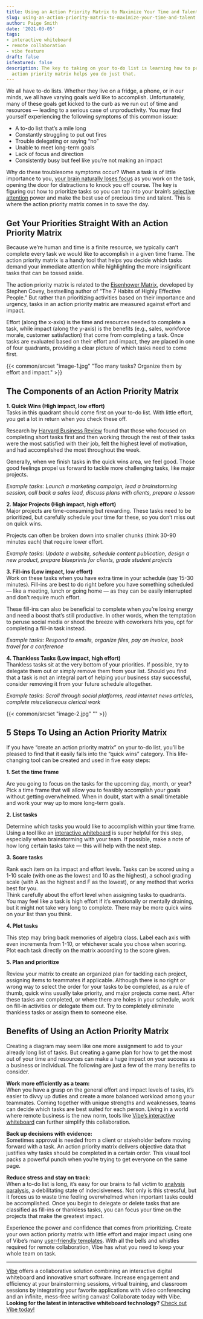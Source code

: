 ```yaml
---
title: Using an Action Priority Matrix to Maximize Your Time and Talent
slug: using-an-action-priority-matrix-to-maximize-your-time-and-talent
author: Paige Smith
date: '2021-03-05'
tags:
- interactive whiteboard
- remote collaboration
- vibe feature
draft: false
isfeatured: false
description: The key to taking on your to-do list is learning how to prioritize tasks to make the best use of your time. The
  action priority matrix helps you do just that.
---
```


We all have to-do lists. Whether they live on a fridge, a phone, or in our minds, we all have varying goals we’d like to accomplish. Unfortunately, many of these goals get kicked to the curb as we run out of time and resources — leading to a serious case of unproductivity. You may find yourself experiencing the following symptoms of this common issue:


- A to-do list that’s a mile long
- Constantly struggling to put out fires
- Trouble delegating or saying “no”
- Unable to meet long-term goals
- Lack of focus and direction
- Consistently busy but feel like you’re not making an impact

Why do these troublesome symptoms occur? When a task is of little importance to you, [your brain naturally loses focus](https://www.inc.com/geoffrey-james/what-goal-setting-does-to-your-brain-why-its-spectacularly-effective.html) as you work on the task, opening the door for distractions to knock you off course. The key is figuring out how to prioritize tasks so you can tap into your brain’s [selective attention](https://www.verywellmind.com/what-is-selective-attention-2795022#:~:text=Selective%20attention%20is%20the%20process,and%20focus%20on%20what%20matters.) power and make the best use of precious time and talent. This is where the action priority matrix comes in to save the day.

## Get Your Priorities Straight With an Action Priority Matrix

Because we’re human and time is a finite resource, we typically can’t complete every task we would like to accomplish in a given time frame. The action priority matrix is a handy tool that helps you decide which tasks demand your immediate attention while highlighting the more insignificant tasks that can be tossed aside.

The action priority matrix is related to the [Eisenhower Matrix](https://www.businessinsider.com/how-to-use-stephen-coveys-time-management-matrix-2015-12), developed by Stephen Covey, bestselling author of “The 7 Habits of Highly Effective People.” But rather than prioritizing activities based on their importance and urgency, tasks in an action priority matrix are measured against effort and impact.

Effort (along the x-axis) is the time and resources needed to complete a task, while impact (along the y-axis) is the benefits (e.g., sales, workforce morale, customer satisfaction) that come from completing a task. Once tasks are evaluated based on their effort and impact, they are placed in one of four quadrants, providing a clear picture of which tasks need to come first.

{{< common/srcset "image-1.jpg" "Too many tasks? Organize them by effort and impact." >}}

## The Components of an Action Priority Matrix

**1. Quick Wins (High impact, low effort)**  
Tasks in this quadrant should come first on your to-do list. With little effort, you get a lot in return when you check these off.

Research by [Harvard Business Review](https://hbr.org/2016/03/your-desire-to-get-things-done-can-undermine-your-effectiveness) found that those who focused on completing short tasks first and then working through the rest of their tasks were the most satisfied with their job, felt the highest level of motivation, and had accomplished the most throughout the week.

Generally, when we finish tasks in the quick wins area, we feel good. Those good feelings propel us forward to tackle more challenging tasks, like major projects.

*Example tasks: Launch a marketing campaign, lead a brainstorming session, call back a sales lead, discuss plans with clients, prepare a lesson*

**2. Major Projects (High impact, high effort)**  
Major projects are time-consuming but rewarding. These tasks need to be prioritized, but carefully schedule your time for these, so you don’t miss out on quick wins.

Projects can often be broken down into smaller chunks (think 30-90 minutes each) that require lower effort.

*Example tasks: Update a website, schedule content publication, design a new product, prepare blueprints for clients, grade student projects*

**3. Fill-ins (Low impact, low effort)**  
Work on these tasks when you have extra time in your schedule (say 15-30 minutes). Fill-ins are best to do right before you have something scheduled — like a meeting, lunch or going home — as they can be easily interrupted and don’t require much effort.

These fill-ins can also be beneficial to complete when you’re losing energy and need a boost that’s still productive. In other words, when the temptation to peruse social media or shoot the breeze with coworkers hits you, opt for completing a fill-in task instead.

*Example tasks: Respond to emails, organize files, pay an invoice, book travel for a conference*

**4. Thankless Tasks (Low impact, high effort)**  
Thankless tasks sit at the very bottom of your priorities. If possible, try to delegate them out or simply remove them from your list. Should you find that a task is not an integral part of helping your business stay successful, consider removing it from your future schedule altogether.

*Example tasks: Scroll through social platforms, read internet news articles, complete miscellaneous clerical work*

{{< common/srcset "image-2.jpg" "" >}}

## 5 Steps To Using an Action Priority Matrix

If you have “create an action priority matrix” on your to-do list, you’ll be pleased to find that it easily falls into the “quick wins” category. This life-changing tool can be created and used in five easy steps:

**1. Set the time frame**

Are you going to focus on the tasks for the upcoming day, month, or year? Pick a time frame that will allow you to feasibly accomplish your goals without getting overwhelmed. When in doubt, start with a small timetable and work your way up to more long-term goals.

**2. List tasks**

Determine which tasks you would like to accomplish within your time frame. Using a tool like an [interactive whiteboard](https://vibe.us/lp/scenario-remote/) is super helpful for this step, especially when brainstorming with your team. If possible, make a note of how long certain tasks take — this will help with the next step.

**3. Score tasks**

Rank each item on its impact and effort levels. Tasks can be scored using a 1-10 scale (with one as the lowest and 10 as the highest), a school grading scale (with A as the highest and F as the lowest), or any method that works best for you.  
Think carefully about the effort level when assigning tasks to quadrants. You may feel like a task is high effort if it’s emotionally or mentally draining, but it might not take very long to complete. There may be more quick wins on your list than you think.

**4. Plot tasks**

This step may bring back memories of algebra class. Label each axis with even increments from 1-10, or whichever scale you chose when scoring. Plot each task directly on the matrix according to the score given.

**5. Plan and prioritize**

Review your matrix to create an organized plan for tackling each project, assigning items to teammates if applicable. Although there is no right or wrong way to select the order for your tasks to be completed, as a rule of thumb, quick wins usually take priority, and major projects come next. After these tasks are completed, or where there are holes in your schedule, work on fill-in activities or delegate them out. Try to completely eliminate thankless tasks or assign them to someone else.

## Benefits of Using an Action Priority Matrix

Creating a diagram may seem like one more assignment to add to your already long list of tasks. But creating a game plan for how to get the most out of your time and resources can make a huge impact on your success as a business or individual. The following are just a few of the many benefits to consider.

**Work more efficiently as a team:**  
When you have a grasp on the general effort and impact levels of tasks, it’s easier to divvy up duties and create a more balanced workload among your teammates. Coming together with unique strengths and weaknesses, teams can decide which tasks are best suited for each person. Living in a world where remote business is the new norm, tools like [Vibe’s interactive whiteboard](https://vibe.us/) can further simplify this collaboration.

**Back up decisions with evidence:**  
Sometimes approval is needed from a client or stakeholder before moving forward with a task. An action priority matrix delivers objective data that justifies why tasks should be completed in a certain order. This visual tool packs a powerful punch when you’re trying to get everyone on the same page.

**Reduce stress and stay on track:**  
When a to-do list is long, it’s easy for our brains to fall victim to [analysis paralysis](https://www.healthline.com/health/mental-health/analysis-paralysis), a debilitating state of indecisiveness. Not only is this stressful, but it forces us to waste time feeling overwhelmed when important tasks could be accomplished. Once you begin to delegate or delete tasks that are classified as fill-ins or thankless tasks, you can focus your time on the projects that make the greatest impact.

Experience the power and confidence that comes from prioritizing. Create your own action priority matrix with little effort and major impact using one of Vibe’s many [user-friendly templates](https://youtu.be/pmyEFVa-kw8). With all the bells and whistles required for remote collaboration, Vibe has what you need to keep your whole team on task.



---

[Vibe](https://vibe.us/) offers a collaborative solution combining an interactive digital whiteboard and innovative smart software. Increase engagement and efficiency at your brainstorming sessions, virtual training, and classroom sessions by integrating your favorite applications with video conferencing and an infinite, mess-free writing canvas! Collaborate today with Vibe.  
**Looking for the latest in interactive whiteboard technology?** [Check out Vibe today!](https://vibe.us/order/)
